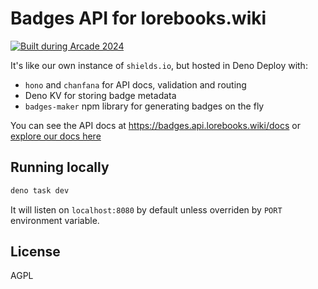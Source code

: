 # Badges API for lorebooks.wiki

[![Built during Arcade 2024](https://badges.api.lorebooks.wiki/badges/hackclub/arcade?style=flat-square)](https://hackclub.com/arcade)

It's like our own instance of `shields.io`, but hosted in Deno Deploy with:

* `hono` and `chanfana` for API docs, validation and routing
* Deno KV for storing badge metadata
* `badges-maker` npm library for generating badges on the fly

You can see the API docs at <https://badges.api.lorebooks.wiki/docs> or
[explore our docs here](./docs/)

## Running locally

```bash
deno task dev
```

It will listen on `localhost:8080` by default unless overriden by `PORT`
environment variable.

## License

AGPL
